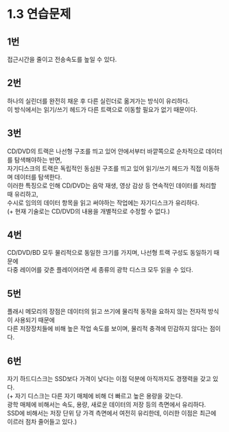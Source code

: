 # 1.3 연습문제

## 1번
접근시간을 줄이고 전송속도를 높일 수 있다.

## 2번
하나의 실린더를 완전히 채운 후 다른 실린더로 옮겨가는 방식이 유리하다.  
이 방식에서는 읽기/쓰기 헤드가 다른 트랙으로 이동할 필요가 없기 때문이다.

## 3번
CD/DVD의 트랙은 나선형 구조를 띄고 있어 안에서부터 바깥쪽으로 순차적으로 데이터를 탐색해야하는 반면,  
자기디스크의 트랙은 독립적인 동심원 구조를 띄고 있어 읽기/쓰기 헤드가 직접 이동하며 데이터를 탐색한다.  
이러한 특징으로 인해 CD/DVD는 음악 재생, 영상 감상 등 연속적인 데이터를 처리할 때 유리하고,  
수시로 임의의 데이터 항목을 읽고 써야하는 작업에는 자기디스크가 유리하다.  
(+ 현재 기술로는 CD/DVD의 내용을 개별적으로 수정할 수 없다.)

## 4번
CD/DVD/BD 모두 물리적으로 동일한 크기를 가지며, 나선형 트랙 구성도 동일하기 때문에   
다중 레이어를 갖춘 플레이어라면 세 종류의 광학 디스크 모두 읽을 수 있다.

## 5번
플래시 메모리의 장점은 데이터의 읽고 쓰기에 물리적 동작을 요하지 않는 전자적 방식이 사용되기 때문에   
다른 저장장치들에 비해 높은 작업 속도를 보이며, 물리적 충격에 민감하지 않다는 점이다.

## 6번
자기 하드디스크는 SSD보다 가격이 낮다는 이점 덕분에 아직까지도 경쟁력을 갖고 있다.   
(+ 자기 디스크는 다른 자기 매체에 비해 더 빠르고 높은 용량을 갖는다.  
광학 매체에 비해서는 속도, 용량, 새로운 데이터의 저장 등의 측면에서 유리하다.  
SSD에 비해서는 저장 단위 당 가격 측면에서 여전히 유리한데, 이러한 이점은 최근에 이르러 점차 줄어들고 있다.)
